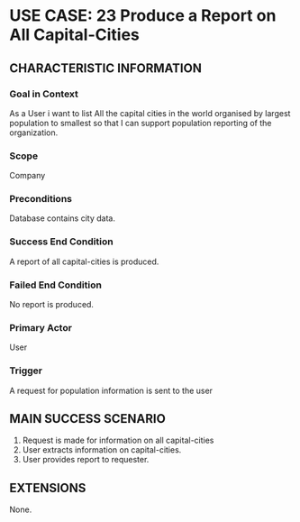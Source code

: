 # USE CASE: 23 Produce a Report on All Capital-Cities

## CHARACTERISTIC INFORMATION

### Goal in Context

As a User i want to list All the capital cities in the world organised by largest population to smallest so that I can support population reporting of the organization.

### Scope

Company

### Preconditions

Database contains city data.

### Success End Condition

A report of all capital-cities is produced.

### Failed End Condition

No report is produced.

### Primary Actor

User

### Trigger

A request for population information is sent to the user

## MAIN SUCCESS SCENARIO

1. Request is made for information on all capital-cities
2. User extracts information on capital-cities.
3. User provides report to requester.

## EXTENSIONS

None.